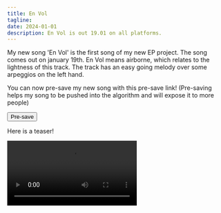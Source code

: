 ```yaml
---
title: En Vol
tagline: 
date: 2024-01-01
description: En Vol is out 19.01 on all platforms.
---
```


My new song 'En Vol' is the first song of my new EP project. The song comes out on january 19th. En Vol means airborne, which relates to the lightness of this track. The track has an easy going melody over some arpeggios on the left hand.  
  
You can now pre-save my new song with this pre-save link! (Pre-saving helps my song to be pushed into the algorithm and will expose it to more people)


<a href="https://distrokid.com/hyperfollow/christiaanbloo/en-vol-2">
    <button>Pre-save</button>
</a>

Here is a teaser!

<video controls>
    <source src="./en-vol-teaser-horizontal.mp4" type="video/mp4" />
</video>
